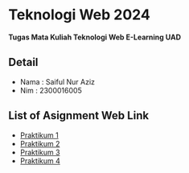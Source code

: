 # Teknologi Web 2024

**Tugas Mata Kuliah Teknologi Web E-Learning UAD**

## Detail
- Nama : Saiful Nur Aziz
- Nim : 2300016005

## List of Asignment Web Link
- [Praktikum 1](https://aziezzz.github.io/Tekweb_2024_2300016005/Praktikum_1)
- [Praktikum 2](https://aziezzz.github.io/Tekweb_2024_2300016005/Praktikum_2)
- [Praktikum 3](https://aziezzz.github.io/Tekweb_2024_2300016005/Praktikum_3)
- [Praktikum 4](https://aziezzz.github.io/Tekweb_2024_2300016005/Praktikum_4/src/)
